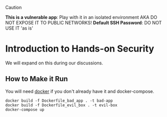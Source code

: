 > [!CAUTION]
> **This is a vulnerable app**: Play with it in an isolated environment AKA DO NOT EXPOSE IT TO PUBLIC NETWORKS!
> **Default SSH Password**: DO NOT USE IT 'as is'

# Introduction to Hands-on Security
We will expand on this during our discussions.

## How to Make it Run
You will need [docker](https://www.docker.com/products/docker-desktop/) if you don't already have it and docker-compose.
```
docker build -f Dockerfile_bad_app . -t bad-app
docker build -f Dockerfile_evil_box . -t evil-box
docker-compose up
```


